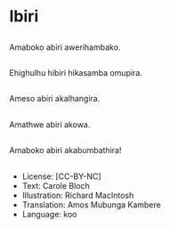 # Ibiri

##
Amaboko abiri awerihambako.

##
Ehighulhu hibiri hikasamba omupira.

##
Ameso abiri akalhangira.

##
Amathwe abiri akowa.

##
Amaboko abiri akabumbathira!

##
* License: [CC-BY-NC]
* Text: Carole Bloch
* Illustration: Richard MacIntosh
* Translation: Amos Mubunga Kambere
* Language: koo
